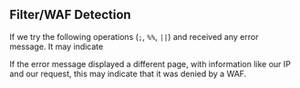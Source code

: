 ## Filter/WAF Detection
If we try the following operations (`;`, `%%`, `||`) and received any error message. It may indicate 

If the error message displayed a different page, with information like our IP and our request, this may indicate that it was denied by a WAF.
